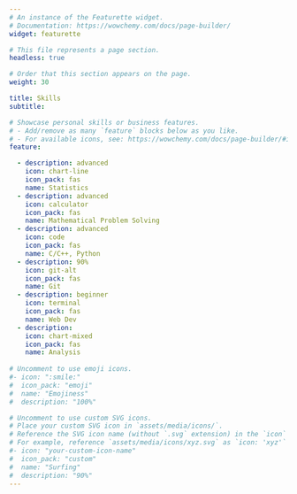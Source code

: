 ```yaml
---
# An instance of the Featurette widget.
# Documentation: https://wowchemy.com/docs/page-builder/
widget: featurette

# This file represents a page section.
headless: true

# Order that this section appears on the page.
weight: 30

title: Skills
subtitle:

# Showcase personal skills or business features.
# - Add/remove as many `feature` blocks below as you like.
# - For available icons, see: https://wowchemy.com/docs/page-builder/#icons
feature:

  - description: advanced
    icon: chart-line
    icon_pack: fas
    name: Statistics
  - description: advanced
    icon: calculator
    icon_pack: fas
    name: Mathematical Problem Solving   
  - description: advanced
    icon: code
    icon_pack: fas
    name: C/C++, Python
  - description: 90%
    icon: git-alt
    icon_pack: fas
    name: Git
  - description: beginner
    icon: terminal
    icon_pack: fas
    name: Web Dev 
  - description: 
    icon: chart-mixed
    icon_pack: fas
    name: Analysis  
  
# Uncomment to use emoji icons.
#- icon: ":smile:"
#  icon_pack: "emoji"
#  name: "Emojiness"
#  description: "100%"

# Uncomment to use custom SVG icons.
# Place your custom SVG icon in `assets/media/icons/`.
# Reference the SVG icon name (without `.svg` extension) in the `icon` field.
# For example, reference `assets/media/icons/xyz.svg` as `icon: 'xyz'`
#- icon: "your-custom-icon-name"
#  icon_pack: "custom"
#  name: "Surfing"
#  description: "90%"
---
```

